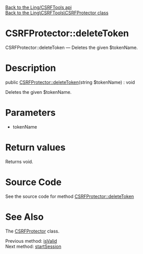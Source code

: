 [Back to the Ling/CSRFTools api](https://github.com/lingtalfi/CSRFTools/blob/master/doc/api/Ling/CSRFTools.md)<br>
[Back to the Ling\CSRFTools\CSRFProtector class](https://github.com/lingtalfi/CSRFTools/blob/master/doc/api/Ling/CSRFTools/CSRFProtector.md)


CSRFProtector::deleteToken
================



CSRFProtector::deleteToken — Deletes the given $tokenName.




Description
================


public [CSRFProtector::deleteToken](https://github.com/lingtalfi/CSRFTools/blob/master/doc/api/Ling/CSRFTools/CSRFProtector/deleteToken.md)(string $tokenName) : void




Deletes the given $tokenName.




Parameters
================


- tokenName

    


Return values
================

Returns void.








Source Code
===========
See the source code for method [CSRFProtector::deleteToken](https://github.com/lingtalfi/CSRFTools/blob/master/CSRFProtector.php#L238-L241)


See Also
================

The [CSRFProtector](https://github.com/lingtalfi/CSRFTools/blob/master/doc/api/Ling/CSRFTools/CSRFProtector.md) class.

Previous method: [isValid](https://github.com/lingtalfi/CSRFTools/blob/master/doc/api/Ling/CSRFTools/CSRFProtector/isValid.md)<br>Next method: [startSession](https://github.com/lingtalfi/CSRFTools/blob/master/doc/api/Ling/CSRFTools/CSRFProtector/startSession.md)<br>

